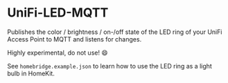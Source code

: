 # UniFi-LED-MQTT

Publishes the color / brightness / on-/off state of the LED ring of your UniFi Access Point to MQTT and listens for changes.

Highly experimental, do not use! 😄

See ```homebridge.example.json``` to learn how to use the LED ring as a light bulb in HomeKit.